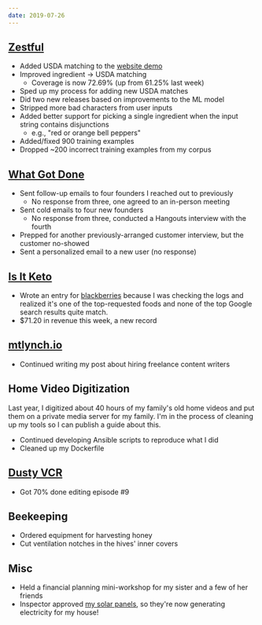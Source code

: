 ```yaml
---
date: 2019-07-26
---
```


## [Zestful](https://zestfuldata.com)

- Added USDA matching to the [website demo](aZ07kZ0.webp)
- Improved ingredient -> USDA matching
  - Coverage is now 72.69% (up from 61.25% last week)
- Sped up my process for adding new USDA matches
- Did two new releases based on improvements to the ML model
- Stripped more bad characters from user inputs
- Added better support for picking a single ingredient when the input string contains disjunctions
  - e.g., "red or orange bell peppers"
- Added/fixed 900 training examples
- Dropped ~200 incorrect training examples from my corpus

## [What Got Done](https://whatgotdone.com)

- Sent follow-up emails to four founders I reached out to previously
  - No response from three, one agreed to an in-person meeting
- Sent cold emails to four new founders
  - No response from three, conducted a Hangouts interview with the fourth
- Prepped for another previously-arranged customer interview, but the customer no-showed
- Sent a personalized email to a new user (no response)

## [Is It Keto](https://isitketo.org)

- Wrote an entry for [blackberries](https://isitketo.org/blackberries) because I was checking the logs and realized it's one of the top-requested foods and none of the top Google search results quite match.
- $71.20 in revenue this week, a new record

## [mtlynch.io](https://mtlynch.io)

- Continued writing my post about hiring freelance content writers

## Home Video Digitization

Last year, I digitized about 40 hours of my family's old home videos and put them on a private media server for my family. I'm in the process of cleaning up my tools so I can publish a guide about this.

- Continued developing Ansible scripts to reproduce what I did
- Cleaned up my Dockerfile

## [Dusty VCR](https://dustyvcr.com)

- Got 70% done editing episode #9

## Beekeeping

- Ordered equipment for harvesting honey
- Cut ventilation notches in the hives' inner covers

## Misc

- Held a financial planning mini-workshop for my sister and a few of her friends
- Inspector approved [my solar panels](https://photos.app.goo.gl/qehqJf6sVtqQvJbY8), so they're now generating electricity for my house!
